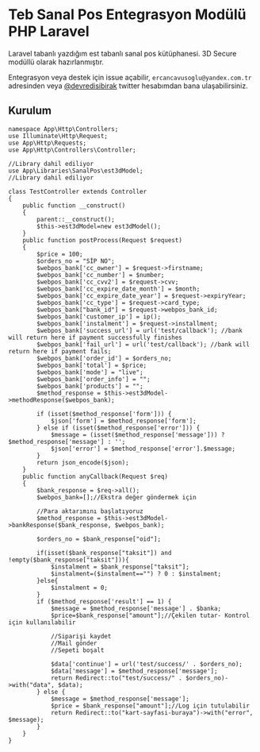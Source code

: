 # Teb Sanal Pos Entegrasyon Modülü PHP Laravel

Laravel tabanlı yazdığım est tabanlı sanal pos kütüphanesi. 3D Secure modüllü olarak hazırlanmıştır.

Entegrasyon veya destek için issue açabilir, `ercancavusoglu@yandex.com.tr` adresinden veya [@devredisibirak](http://twitter.com/devredisibirak) twitter hesabımdan bana ulaşabilirsiniz.

## Kurulum

	namespace App\Http\Controllers;
	use Illuminate\Http\Request;
	use App\Http\Requests;
	use App\Http\Controllers\Controller;

	//Library dahil ediliyor
	use App\Libraries\SanalPos\est3dModel;
	//Library dahil ediliyor

	class TestController extends Controller
	{
	    public function __construct()
	    {
	        parent::__construct();       
	        $this->est3dModel=new est3dModel();        
	    }
	    public function postProcess(Request $request)
	    {
	        $price = 100;
	        $orders_no = "SİP NO";
	        $webpos_bank['cc_owner'] = $request->firstname;
	        $webpos_bank['cc_number'] = $number;
	        $webpos_bank['cc_cvv2'] = $request->cvv;
	        $webpos_bank['cc_expire_date_month'] = $month;
	        $webpos_bank['cc_expire_date_year'] = $request->expiryYear;
	        $webpos_bank['cc_type'] = $request->card_type;
	        $webpos_bank["bank_id"] = $request->webpos_bank_id;
	        $webpos_bank['customer_ip'] = ip();
	        $webpos_bank['instalment'] = $request->installment;
	        $webpos_bank['success_url'] = url('test/callback'); //bank will return here if payment successfully finishes
	        $webpos_bank['fail_url'] = url('test/callback'); //bank will return here if payment fails;
	        $webpos_bank['order_id'] = $orders_no;
	        $webpos_bank['total'] = $price;
	        $webpos_bank['mode'] = "live";
	        $webpos_bank['order_info'] = "";
	        $webpos_bank['products'] = "";
	        $method_response = $this->est3dModel->methodResponse($webpos_bank);
	       
	        if (isset($method_response['form'])) {
	            $json['form'] = $method_response['form'];
	        } else if (isset($method_response['error'])) {
	            $message = (isset($method_response['message'])) ? $method_response['message'] : '';           
	            $json['error'] = $method_response['error'].$message;
	        }
	        return json_encode($json);
	    }
	    public function anyCallback(Request $req)
	    {
	        $bank_response = $req->all();
	        $webpos_bank=[];//Ekstra değer göndermek için
	        
	        //Para aktarımını başlatıyoruz
	        $method_response = $this->est3dModel->bankResponse($bank_response, $webpos_bank);
	        
	        $orders_no = $bank_response["oid"];

	        if(isset($bank_response["taksit"]) and !empty($bank_response["taksit"])){
	            $instalment = $bank_response["taksit"];
	            $instalment=($instalment=="") ? 0 : $instalment;
	        }else{
	            $instalment = 0;
	        }        
	        if ($method_response['result'] == 1) {
	            $message = $method_response['message'] . $banka;
	            $price=$bank_response["amount"];//Çekilen tutar- Kontrol için kullanılabilir
	            
	            //Siparişi kaydet
	            //Mail gönder
	            //Sepeti boşalt 
	            
	            $data['continue'] = url('test/success/' . $orders_no);
	            $data['message'] = $method_response['message'];
	            return Redirect::to("test/success/" . $orders_no)->with("data", $data);            
	        } else {            
	            $message = $method_response['message'];                        
	            $price = $bank_response["amount"];//Log için tutulabilir            
	            return Redirect::to("kart-sayfasi-buraya")->with("error", $message);            
	        }
	    }
	}